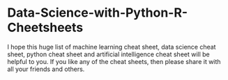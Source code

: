 # Data-Science-with-Python-R-Cheetsheets
 I hope this huge list of machine learning cheat sheet, data science cheat sheet, python cheat sheet and artificial intelligence cheat sheet will be helpful to you. If you like any of the cheat sheets, then please share it with all your friends and others.
